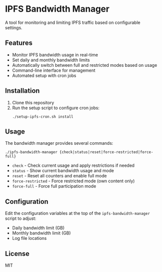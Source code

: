 # IPFS Bandwidth Manager

A tool for monitoring and limiting IPFS traffic based on configurable settings.

## Features

- Monitor IPFS bandwidth usage in real-time
- Set daily and monthly bandwidth limits
- Automatically switch between full and restricted modes based on usage
- Command-line interface for management
- Automated setup with cron jobs

## Installation

1. Clone this repository
2. Run the setup script to configure cron jobs:
   ```
   ./setup-ipfs-cron.sh install
   ```

## Usage

The bandwidth manager provides several commands:

```
./ipfs-bandwidth-manager {check|status|reset|force-restricted|force-full}
```

- `check` - Check current usage and apply restrictions if needed
- `status` - Show current bandwidth usage and mode
- `reset` - Reset all counters and enable full mode
- `force-restricted` - Force restricted mode (own content only)
- `force-full` - Force full participation mode

## Configuration

Edit the configuration variables at the top of the `ipfs-bandwidth-manager` script to adjust:

- Daily bandwidth limit (GB)
- Monthly bandwidth limit (GB)
- Log file locations

## License

MIT

<!-- FLAG: Created 2025-05-22T10:50:12-04:00 -->
